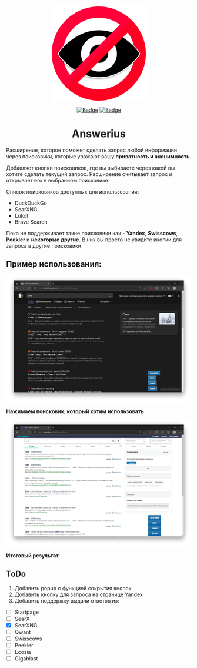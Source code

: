 <p align="center">
  <img src="images/logo.png" alt="Logo"></img>

</p>
<p align="center">
  <a href="https://addons.mozilla.org/addon/answerius/"><img src="https://img.shields.io/amo/v/answerius?style=flat-square" alt="Badge"></img></a>
  <a href="https://addons.mozilla.org/addon/answerius/"><img src="https://img.shields.io/amo/users/answerius?style=flat-square" alt="Badge"></img></a>
</p>

<h1 align="center">Answerius</h1>
<p>Расширение, которое поможет сделать запрос любой информации через поисковики, которые уважают вашу <b>приватность и анонимность</b>.</p>
<p>Добавляет кнопки поисковиков, где вы выбираете через какой вы хотите сделать текущий запрос. Расширение считывает запрос и открывает его в выбранном поисковике.</p>
<p>Список поисковиков доступных для использования:</p>
<ul>
<li>DuckDuckGo</li>
<!-- <li>Swisscows (Добавится в будущем)</li> -->
<li>SearXNG</li>
<li>Lukol</li>
<li>Brave Search</li>
<!-- <li>Peekier (Добавится в будущем)</li> -->
<!-- <li>Ecosia (Добавится в будущем)</li> -->
</ul>
<p>Пока не поддерживает такие поисковики как - <b>Yandex</b>, <b>Swisscows</b>, <b>Peekier</b> и <b>некоторые другие</b>. В них вы просто не увидите кнопки для запроса в другие поисковики</p>

<h2>Пример использования:</h2>

![image](images/screen1.png)

**Нажимаем поисковик, который хотим использовать** 

![image](images/screen2.png)

**Итоговый результат**

<h2>ToDo</h2>

1. Добавить popup с функцией сокрытия кнопок
2. Добавить кнопку для запроса на странице Yandex
3. Добавить поддержку выдачи ответов из:
  - [ ] Startpage 
  - [ ] SearX 
  - [x] SearXNG 
  - [ ] Qwant
  - [ ] Swisscows
  - [ ] Peekier
  - [ ] Ecosia
  - [ ] Gigablast

